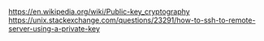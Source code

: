 https://en.wikipedia.org/wiki/Public-key_cryptography
https://unix.stackexchange.com/questions/23291/how-to-ssh-to-remote-server-using-a-private-key